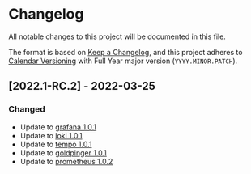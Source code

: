# Changelog
All notable changes to this project will be documented in this file.

The format is based on [Keep a Changelog](https://keepachangelog.com/en/1.0.0/),
and this project adheres to [Calendar Versioning](https://calver.org/) with Full Year major version (`YYYY.MINOR.PATCH`).

## [2022.1-RC.2] - 2022-03-25

### Changed

- Update to [grafana 1.0.1](https://github.com/karavel-io/platform-component-grafana/releases/tag/1.0.1) 
- Update to [loki 1.0.1](https://github.com/karavel-io/platform-component-loki/releases/tag/1.0.1) 
- Update to [tempo 1.0.1](https://github.com/karavel-io/platform-component-tempo/releases/tag/1.0.1) 
- Update to [goldpinger 1.0.1](https://github.com/karavel-io/platform-component-goldpinger/releases/tag/1.0.1) 
- Update to [prometheus 1.0.2](https://github.com/karavel-io/platform-component-prometheus/releases/tag/1.0.2) 
